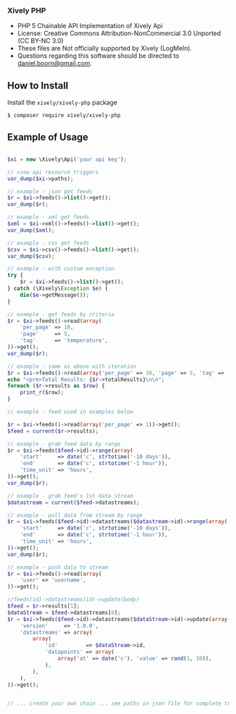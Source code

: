 ### Xively PHP

- PHP 5 Chainable API Implementation of Xively Api
- License: Creative Commons Attribution-NonCommercial 3.0 Unported (CC BY-NC 3.0)
- These files are Not officially supported by Xively (LogMeIn).
- Questions regarding this software should be directed to daniel.boorn@gmail.com.

How to Install
---------------


Install the `xively/xively-php` package

```shell
$ composer require xively/xively-php
```

Example of Usage
---------------

```php

$xi = new \Xively\Api('your api key');

// view api resource triggers
var_dump($xi->paths);

// example - json get feeds
$r = $xi->feeds()->list()->get();
var_dump($r);

// example - xml get feeds
$xml = $xi->xml()->feeds()->list()->get();
var_dump($xml);

// example - csv get feeds
$csv = $xi->csv()->feeds()->list()->get();
var_dump($csv);

// example - with custom exception
try {
    $r = $xi->feeds()->list()->get();
} catch (\Xively\Exception $e) {
    die($e->getMessage());
}

// example - get feeds by criteria
$r = $xi->feeds()->read(array(
    'per_page' => 10,
    'page'     => 5,
    'tag'      => 'temperature',
))->get();
var_dump($r);

// example - same as above with iteration
$r = $xi->feeds()->read(array('per_page' => 10, 'page' => 5, 'tag' => 'temperature',))->get();
echo "<pre>Total Results: {$r->totalResults}\n\n";
foreach ($r->results as $row) {
    print_r($row);
}

// example - feed used in examples below

$r = $xi->feeds()->read(array('per_page' => 1))->get();
$feed = current($r->results);

// example - grab feed data by range
$r = $xi->feeds($feed->id)->range(array(
    'start'     => date('c', strtotime('-10 days')),
    'end'       => date('c', strtotime('-1 hour')),
    'time_unit' => 'hours',
))->get();
var_dump($r);

// example - grab feed's 1st data stream
$datastream = current($feed->datastreams);

// example - pull data from stream by range
$r = $xi->feeds($feed->id)->datastreams($datastream->id)->range(array(
    'start'     => date('c', strtotime('-10 days')),
    'end'       => date('c', strtotime('-1 hour')),
    'time_unit' => 'hours',
))->get();
var_dump($r);

// example - push data to stream
$r = $xi->feeds()->read(array(
    'user' => 'username',
))->get();

//feeds(id)->datastreams(id)->update(body)
$feed = $r->results[1];
$dataStream = $feed->datastreams[0];
$r = $xi->feeds($feed->id)->datastreams($dataStream->id)->update(array(
    'version'     => '1.0.0',
    'datastreams' => array(
        array(
            'id'         => $dataStream->id,
            'datapoints' => array(
                array('at' => date('c'), 'value' => rand(1, 10)),
            ),
        ),
    ),
))->get();


// ... create your own chain ... see paths in json file for complete triggers
```
